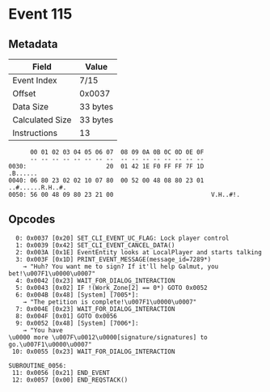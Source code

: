 # Event 115

## Metadata

| Field           | Value    |
|-----------------|----------|
| Event Index     | 7/15     |
| Offset          | 0x0037   |
| Data Size       | 33 bytes |
| Calculated Size | 33 bytes |
| Instructions    | 13       |

```
      00 01 02 03 04 05 06 07  08 09 0A 0B 0C 0D 0E 0F
      -- -- -- -- -- -- -- --  -- -- -- -- -- -- -- --
0030:                      20  01 42 1E F0 FF FF 7F 1D          .B......
0040: 06 80 23 02 02 10 07 80  00 52 00 48 08 80 23 01  ..#......R.H..#.
0050: 56 00 48 09 80 23 21 00                           V.H..#!.        
```

## Opcodes

```
  0: 0x0037 [0x20] SET_CLI_EVENT_UC_FLAG: Lock player control
  1: 0x0039 [0x42] SET_CLI_EVENT_CANCEL_DATA()
  2: 0x003A [0x1E] EventEntity looks at LocalPlayer and starts talking
  3: 0x003F [0x1D] PRINT_EVENT_MESSAGE(message_id=7289*)
    → "Huh? You want me to sign? If it'll help Galmut, you bet!\u007F1\u0000\u0007"
  4: 0x0042 [0x23] WAIT_FOR_DIALOG_INTERACTION
  5: 0x0043 [0x02] IF !(Work_Zone[2] == 0*) GOTO 0x0052
  6: 0x004B [0x48] [System] [7005*]:
    → "The petition is complete!\u007F1\u0000\u0007"
  7: 0x004E [0x23] WAIT_FOR_DIALOG_INTERACTION
  8: 0x004F [0x01] GOTO 0x0056
  9: 0x0052 [0x48] [System] [7006*]:
    → "You have 
\u0000 more \u007F\u0012\u0000[signature/signatures] to go.\u007F1\u0000\u0007"
 10: 0x0055 [0x23] WAIT_FOR_DIALOG_INTERACTION

SUBROUTINE_0056:
 11: 0x0056 [0x21] END_EVENT
 12: 0x0057 [0x00] END_REQSTACK()
```
